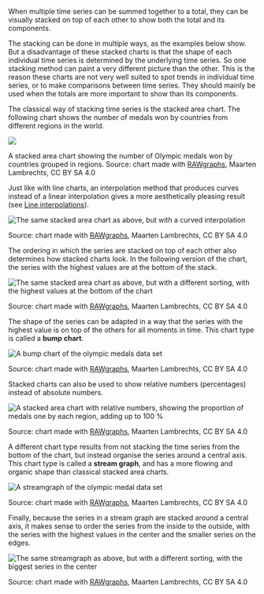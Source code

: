 When multiple time series can be summed together to a total, they can be visually stacked on top of each other to show both the total and its components.

The stacking can be done in multiple ways, as the examples below show. But a disadvantage of these stacked charts is that the shape of each individual time series is determined by the underlying time series. So one stacking method can paint a very different picture than the other. This is the reason these charts are not very well suited to spot trends in individual time series, or to make comparisons between time series. They should mainly be used when the totals are more important to show than its components.

The classical way of stacking time series is the stacked area chart. The following chart shows the number of medals won by countries from different regions in the world.

![](Visualising%20time%20series%20241d2bc1ddf14663bae604098441f388/area-linear.png)

A stacked area chart showing the number of Olympic medals won by countries grouped in regions. Source: chart made with [RAWgraphs](https://www.rawgraphs.io/), Maarten Lambrechts, CC BY SA 4.0

Just like with line charts, an interpolation method that produces curves instead of a linear interpolation gives a more aesthetically pleasing result (see <span class='internal-link'>[Line interpolations](line-interpolations)</span>).

![The same stacked area chart as above, but with a curved interpolation](Visualising%20time%20series%20241d2bc1ddf14663bae604098441f388/area-natural.png)

Source: chart made with [RAWgraphs](https://www.rawgraphs.io/), Maarten Lambrechts, CC BY SA 4.0

The ordering in which the series are stacked on top of each other also determines how stacked charts look. In the following version of the chart, the series with the highest values are at the bottom of the stack.

![The same stacked area chart as above, but with a different sorting, with the highest values at the bottom of the chart](Visualising%20time%20series%20241d2bc1ddf14663bae604098441f388/area-natural-descending.png)

Source: chart made with [RAWgraphs](https://www.rawgraphs.io/), Maarten Lambrechts, CC BY SA 4.0

The shape of the series can be adapted in a way that the series with the highest value is on top of the others for all moments in time. This chart type is called a **bump chart**.

![A bump chart of the olympic medals data set](Visualising%20time%20series%20241d2bc1ddf14663bae604098441f388/bumpchart.png)

Source: chart made with [RAWgraphs](https://www.rawgraphs.io/), Maarten Lambrechts, CC BY SA 4.0

Stacked charts can also be used to show relative numbers (percentages) instead of absolute numbers.

![A stacked area chart with relative numbers, showing the proportion of medals one by each region, adding up to 100 %](Visualising%20time%20series%20241d2bc1ddf14663bae604098441f388/area-natural-descending-relative.png)

Source: chart made with [RAWgraphs](https://www.rawgraphs.io/), Maarten Lambrechts, CC BY SA 4.0

A different chart type results from not stacking the time series from the bottom of the chart, but instead organise the series around a central axis. This chart type is called a **stream graph**, and has a more flowing and organic shape than classical stacked area charts.

![A streamgraph of the olympic medal data set](Visualising%20time%20series%20241d2bc1ddf14663bae604098441f388/area-natural-descending-silhouette.png)

Source: chart made with [RAWgraphs](https://www.rawgraphs.io/), Maarten Lambrechts, CC BY SA 4.0

Finally, because the series in a stream graph are stacked around a central axis, it makes sense to order the series from the inside to the outside, with the series with the highest values in the center and the smaller series on the edges.

![The same streamgraph as above, but with a different sorting, with the biggest series in the center](Visualising%20time%20series%20241d2bc1ddf14663bae604098441f388/area-natural-descending-inside-out.png)

Source: chart made with [RAWgraphs](https://www.rawgraphs.io/), Maarten Lambrechts, CC BY SA 4.0